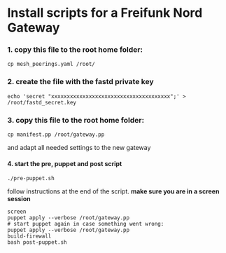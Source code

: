 # Install scripts for a Freifunk Nord Gateway


### 1. copy this file to the root home folder:

    cp mesh_peerings.yaml /root/

### 2. create the file with the fastd private key

    echo 'secret "xxxxxxxxxxxxxxxxxxxxxxxxxxxxxxxxxxxxxx";' > /root/fastd_secret.key

### 3. copy this file to the root home folder:

    cp manifest.pp /root/gateway.pp
and adapt all needed settings to the new gateway

#### 4. start the pre, puppet and post script

    ./pre-puppet.sh

follow instructions at the end of the script. **make sure you are in a screen session**

    screen
    puppet apply --verbose /root/gateway.pp
    # start puppet again in case something went wrong:
    puppet apply --verbose /root/gateway.pp
    build-firewall
    bash post-puppet.sh
